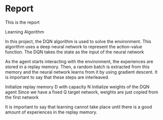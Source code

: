 # Report

This is the report


Learning Algorithm 

In this project, the DQN algorithm is used to solve the environment. This algorithm uses a deep neural network to represent the action-value function. The DQN takes the state as the input of the neural network

As the agent starts interacting with the environment, the experiences are stored in a replay memory. Then, a random batch is extracted from this memory and the neural network learns from it by using gradient descent. It is important to say that these steps are interleaved.

Initialize replay memory D with capacity N
Initialize weights of the DQN agent
Since we have a fixed Q target network, weights are just copied from the first network

It is important to say that learning cannot take place until there is a good amount of experiences in the replay memory. 
 
